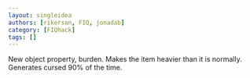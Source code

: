 ```yaml
---
layout: singleidea
authors: [rikersan, FIQ, jonadab]
category: [FIQhack]
tags: []
---
```

New object property, burden. Makes the item heavier than it is normally. Generates cursed 90% of the time.
